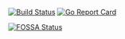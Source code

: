[![Build Status](https://travis-ci.org/majidbigdeli/iwinNeffos.svg?branch=master)](https://travis-ci.org/majidbigdeli/iwinNeffos)
[![Go Report Card](https://goreportcard.com/badge/github.com/majidbigdeli/iwinNeffos)](https://goreportcard.com/report/github.com/majidbigdeli/iwinNeffos)

[![FOSSA Status](https://app.fossa.com/api/projects/git%2Bgithub.com%2Fmajidbigdeli%2FiwinNeffos.svg?type=large)](https://app.fossa.com/projects/git%2Bgithub.com%2Fmajidbigdeli%2FiwinNeffos?ref=badge_large)
